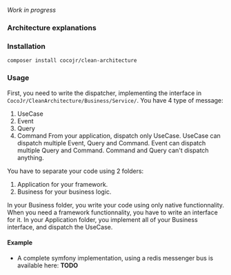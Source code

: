 *Work in progress*

### Architecture explanations

### Installation

`composer install cocojr/clean-architecture`

### Usage

First, you need to write the dispatcher, implementing the interface in `CocoJr/CleanArchitecture/Business/Service/`.
You have 4 type of message:
 1. UseCase
 2. Event
 3. Query
 4. Command
From your application, dispatch only UseCase.
UseCase can dispatch multiple Event, Query and Command.
Event can dispatch multiple Query and Command.
Command and Query can't dispatch anything.

You have to separate your code using 2 folders:
 1. Application for your framework.
 2. Business for your business logic.
 
In your Business folder, you write your code using only native functionnality. When you need a framework functionnality, you have to write an interface for it.
In your Application folder, you implement all of your Business interface, and dispatch the UseCase. 

#### Example

 - A complete symfony implementation, using a redis messenger bus is available here: **TODO**
